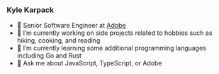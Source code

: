 ### Kyle Karpack

- 👷 Senior Software Engineer at [Adobe](https://adobe.com)
- 🔭 I’m currently working on side projects related to hobbies such as hiking, cooking, and reading
- 🌱 I’m currently learning some additional programming languages including Go and Rust
- 💬 Ask me about JavaScript, TypeScript, or Adobe
